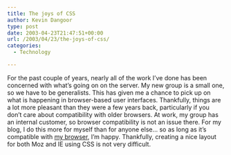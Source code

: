 ```yaml
---
title: The joys of CSS
author: Kevin Dangoor
type: post
date: 2003-04-23T21:47:51+00:00
url: /2003/04/23/the-joys-of-css/
categories:
  - Technology

---
```

For the past couple of years, nearly all of the work I&#8217;ve done has been concerned with what&#8217;s going on on the server. My new group is a small one, so we have to be generalists. This has given me a chance to pick up on what is happening in browser-based user interfaces. Thankfully, things are a lot more pleasant than they were a few years back, particularly if you don&#8217;t care about compatibility with older browsers. At work, my group has an internal customer, so browser compatibility is not an issue there. For my blog, I do this more for myself than for anyone else&#8230; so as long as it&#8217;s compatible with [my browser][1], I&#8217;m happy. Thankfully, creating a nice layout for both Moz and IE using CSS is not very difficult.

 [1]: http://www.mozilla.org